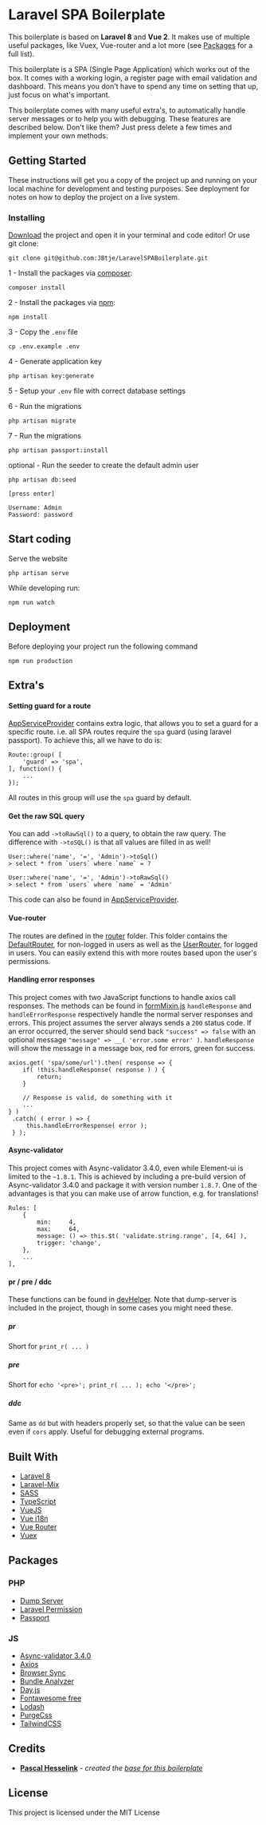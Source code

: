 # Laravel SPA Boilerplate

This boilerplate is based on **Laravel 8** and **Vue 2**. It makes use of multiple useful packages, like Vuex, Vue-router and a lot more (see [Packages](#Packages) for a full list).

This boilerplate is a SPA (Single Page Application) which works out of the box. It comes with a working login, a register page with email validation and dashboard. This means you don't have to spend any time on setting that up, just focus on what's important.

This boilerplate comes with many useful extra's, to automatically handle server messages or to help you with debugging. These features are described below. Don't like them? Just press delete a few times and implement your own methods. 


## Getting Started

These instructions will get you a copy of the project up and running on your local machine for development and testing purposes. See deployment for notes on how to deploy the project on a live system.

### Installing

[Download](https://github.com/JBtje/LaravelSPABoilerplate/archive/master.zip) the project and open it in your terminal and code editor!
Or use git clone:
```
git clone git@github.com:JBtje/LaravelSPABoilerplate.git
```



1 - Install the packages via [composer](https://getcomposer.org/):
```
composer install
```

2 - Install the packages via [npm](https://www.npmjs.com/):
```
npm install 
```

3 - Copy the `.env` file
```
cp .env.example .env
```

4 - Generate application key
```
php artisan key:generate
```

5 - Setup your `.env` file with correct database settings

6 - Run the migrations
```
php artisan migrate
```

7 - Run the migrations
```
php artisan passport:install
```

optional - Run the seeder to create the default admin user
```
php artisan db:seed

[press enter]

Username: Admin
Password: password
```

## Start coding

Serve the website
```
php artisan serve
```

While developing run:
```
npm run watch
```


## Deployment

Before deploying your project run the following command
```
npm run production
```

## Extra's

#### Setting guard for a route
[AppServiceProvider](https://github.com/JBtje/LaravelSPABoilerplate/blob/master/app/Providers/AppServiceProvider.php) contains extra logic, that allows you to set a guard for a specific route.
i.e. all SPA routes require the `spa` guard (using laravel passport). To achieve this, all we have to do is:
```
Route::group( [
    'guard' => 'spa',
], function() {
    ...
});
``` 
All routes in this group will use the `spa` guard by default.

#### Get the raw SQL query
You can add `->toRawSql()` to a query, to obtain the raw query. The difference with `->toSQL()` is that all values are filled in as well!
```
User::where('name', '=', 'Admin')->toSql()
> select * from `users` where `name` = ?
```
```
User::where('name', '=', 'Admin')->toRawSql()
> select * from `users` where `name` = 'Admin'
```
This code can also be found in [AppServiceProvider](https://github.com/JBtje/LaravelSPABoilerplate/blob/master/app/Providers/AppServiceProvider.php).

#### Vue-router
The routes are defined in the [router](https://github.com/JBtje/LaravelSPABoilerplate/blob/master/resources/js/router) folder. This folder contains the [DefaultRouter](https://github.com/JBtje/LaravelSPABoilerplate/blob/master/resources/js/router/DefaultRouter.php), for non-logged in users as well as the [UserRouter](https://github.com/JBtje/LaravelSPABoilerplate/blob/master/resources/js/router/UserRouter.php), for logged in users. You can easily extend this with more routes based upon the user's permissions.

#### Handling error responses
This project comes with two JavaScript functions to handle axios call responses. The methods can be found in [formMixin.js](https://github.com/JBtje/LaravelSPABoilerplate/blob/master/resources/js/mixins/formMixin.js) 
`handleResponse` and `handleErrorResponse` respectively handle the normal server responses and errors. This project assumes the server always sends a `200` status code. If an error occurred, the server should send back `"success" => false` with an optional message `"message" => __( 'error.some error' )`. `handleResponse` will show the message in a message box, red for errors, green for success.
```
axios.get( 'spa/some/url').then( response => {
    if( !this.handleResponse( response ) ) {
        return;
    }

    // Response is valid, do something with it
    ...
} )
 .catch( ( error ) => {
     this.handleErrorResponse( error );
 } );
```

#### Async-validator
This project comes with Async-validator 3.4.0, even while Element-ui is limited to the `~1.8.1`. This is achieved by including a pre-build version of Async-validator 3.4.0 and package it with version number `1.8.7`. One of the advantages is that you can make use of arrow function, e.g. for translations!

```
Rules: [
    {
        min:     4,
        max:     64,
        message: () => this.$t( 'validate.string.range', [4, 64] ),
        trigger: 'change',
    },
    ...
],
```

#### pr / pre / ddc
These functions can be found in [devHelper](https://github.com/JBtje/LaravelSPABoilerplate/blob/master/app/Http/Helpers/devHelper.php). Note that dump-server is included in the project, though in some cases you might need these.
##### pr
Short for `print_r( ... )`

##### pre
Short for `echo '<pre>'; print_r( ... ); echo '</pre>';`

##### ddc
Same as `dd` but with headers properly set, so that the value can be seen even if `cors` apply. Useful for debugging external programs.

## Built With

  - [Laravel 8](https://laravel.com/)
  - [Laravel-Mix](https://laravel.com/docs/master/mix)
  - [SASS](https://sass-lang.com/)
  - [TypeScript](https://www.typescriptlang.org/) 
  - [VueJS](https://vuejs.org/)
  - [Vue i18n](https://kazupon.github.io/vue-i18n/)
  - [Vue Router](https://router.vuejs.org/)
  - [Vuex](https://vuex.vuejs.org/guide/)

## Packages

### PHP

  - [Dump Server](https://github.com/beyondcode/laravel-dump-server)
  - [Laravel Permission](https://github.com/spatie/laravel-permission)
  - [Passport](https://laravel.com/docs/8.x/passport)

### JS
  - [Async-validator 3.4.0](https://github.com/yiminghe/async-validator)
  - [Axios](https://github.com/axios/axios)
  - [Browser Sync](https://github.com/BrowserSync/browser-sync)
  - [Bundle Analyzer](https://github.com/MaximVanhove/laravel-mix-bundle-analyzer)
  - [Day.js](https://github.com/iamkun/dayjs)
  - [Fontawesome free](https://github.com/FortAwesome/Font-Awesome)
  - [Lodash](https://github.com/lodash/lodash)
  - [PurgeCss](https://github.com/spatie/laravel-mix-purgecss)
  - [TailwindCSS](https://tailwindcss.com)

## Credits

* **[Pascal Hesselink](https://pascalhesselink.nl)** - *created the [base for this boilerplate](https://github.com/PascalHesselink/LaravelSPABoilerplate)*


## License

This project is licensed under the MIT License

